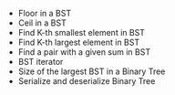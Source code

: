 - Floor in a BST
- Ceil in a BST
- Find K-th smallest element in BST
- Find K-th largest element in BST
- Find a pair with a given sum in BST
- BST iterator
- Size of the largest BST in a Binary Tree
- Serialize and deserialize Binary Tree
